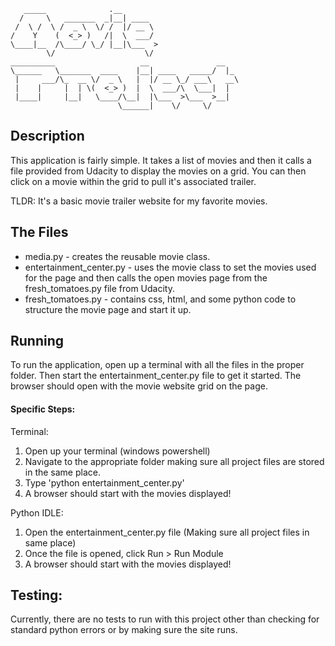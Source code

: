 ```                                        __                  
   _____              .__        
  /     \   _______  _|__| ____  
 /  \ /  \ /  _ \  \/ /  |/ __ \ 
/    Y    (  <_> )   /|  \  ___/ 
\____|__  /\____/ \_/ |__|\___  >
        \/                    \/ 
__________                   __               __   
\______   \_______  ____    |__| ____   _____/  |_ 
 |     ___/\_  __ \/  _ \   |  |/ __ \_/ ___\   __\
 |    |     |  | \(  <_> )  |  \  ___/\  \___|  |  
 |____|     |__|   \____/\__|  |\___  >\___  >__|  
                        \______|    \/     \/      

```

## Description

This application is fairly simple.  It takes a list of movies and then it calls a file provided from
Udacity to display the movies on a grid.  You can then click on a movie within the grid to pull
it's associated trailer.  

TLDR: It's a basic movie trailer website for my favorite movies.

## The Files

* media.py - creates the reusable movie class.
* entertainment_center.py - uses the movie class to set the movies used for the page and then calls the 
open movies page from the fresh_tomatoes.py file from Udacity.
* fresh_tomatoes.py - contains css, html, and some python code to structure the movie page and start it up.

## Running

To run the application, open up a terminal with all the files in the proper folder. Then start
the entertainment_center.py file to get it started.  The browser should open with the movie
website grid on the page. 

#### Specific Steps:

Terminal:
1. Open up your terminal (windows powershell)
2. Navigate to the appropriate folder making sure all project files are stored in the same place.
3. Type 'python entertainment_center.py'
4. A browser should start with the movies displayed!

Python IDLE:
1. Open the entertainment_center.py file (Making sure all project files in same place)
2. Once the file is opened, click Run > Run Module
3. A browser should start with the movies displayed!




## Testing:
Currently, there are no tests to run with this project other than checking for standard python errors or by making
sure the site runs.
